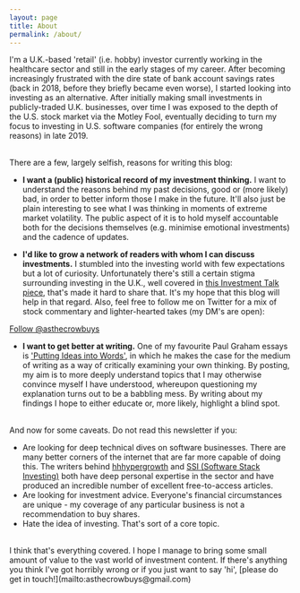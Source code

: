 ```yaml
---
layout: page
title: About
permalink: /about/
---
```


I'm a U.K.-based 'retail' (i.e. hobby) investor currently working in the healthcare sector and still in the early stages of my career. After becoming increasingly frustrated with the dire state of bank account savings rates (back in 2018, before they briefly became even worse), I started looking into investing as an alternative. After initially making small investments in publicly-traded U.K. businesses, over time I was exposed to the depth of the U.S. stock market via the Motley Fool, eventually deciding to turn my focus to investing in U.S. software companies (for entirely the wrong reasons) in late 2019.

<br>
There are a few, largely selfish, reasons for writing this blog:

- **I want a (public) historical record of my investment thinking.** I want to understand the reasons behind my past decisions, good or (more likely) bad, in order to better inform those I make in the future. It'll also just be plain interesting to see what I was thinking in moments of extreme market volatility. The public aspect of it is to hold myself accountable both for the decisions themselves (e.g. minimise emotional investments) and the cadence of updates.

- **I'd like to grow a network of readers with whom I can discuss investments.** I stumbled into the investing world with few expectations but a lot of curiosity. Unfortunately there's still a certain stigma surrounding investing in the U.K., well covered in [this Investment Talk piece](https://investmenttalk.substack.com/p/lessons-in-habitual-saving), that's made it hard to share that. It's my hope that this blog will help in that regard. Also, feel free to follow me on Twitter for a mix of stock commentary and lighter-hearted takes (my DM's are open): 

<a href="https://twitter.com/asthecrowbuys?ref_src=twsrc%5Etfw" class="twitter-follow-button" data-show-count="false">Follow @asthecrowbuys</a><script async src="https://platform.twitter.com/widgets.js" charset="utf-8"></script>

- **I want to get better at writing.** One of my favourite Paul Graham essays is ['Putting Ideas into Words'](http://www.paulgraham.com/words.html), in which he makes the case for the medium of writing as a way of critically examining your own thinking. By posting, my aim is to more deeply understand topics that I may otherwise convince myself I have understood, whereupon questioning my explanation turns out to be a babbling mess. By writing about my findings I hope to either educate or, more likely, highlight a blind spot. 

<br>
And now for some caveats. Do not read this newsletter if you:

- Are looking for deep technical dives on software businesses. There are many better corners of the internet that are far more capable of doing this. The writers behind [hhhypergrowth](https://hhhypergrowth.com/) and [SSI (Software Stack Investing)](https://softwarestackinvesting.com/) both have deep personal expertise in the sector and have produced an incredible number of excellent free-to-access articles. 
- Are looking for investment advice. Everyone's financial circumstances are unique - my coverage of any particular business is not a recommendation to buy shares.
- Hate the idea of investing. That's sort of a core topic.

<br>
I think that's everything covered. I hope I manage to bring some small amount of value to the vast world of investment content. If there's anything you think I've got horribly wrong or if you just want to say 'hi', [please do get in touch!](mailto:asthecrowbuys@gmail.com)